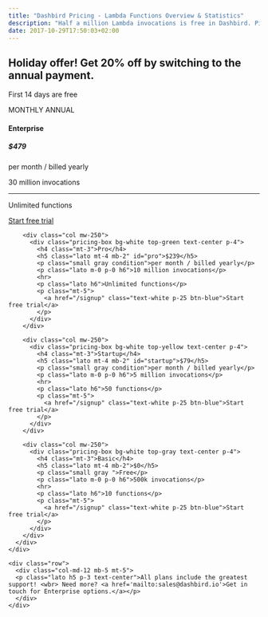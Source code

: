 ```yaml
---
title: "Dashbird Pricing - Lambda Functions Overview & Statistics"
description: "Half a million Lambda invocations is free in Dashbird. Pick the best powerful metrics and analytics package for your needs."
date: 2017-10-29T17:50:03+02:00
---
```


<section class="container-fluid dark-bg">
  <div class="row">
    <div class="col text-center mt-5 mb-5">
      <h2 class='text-success'>Holiday offer! Get 20% off by switching to the annual payment.</h2>
      <p class="h4 mt-4 mb-5 lato">First 14 days are free</p>
      <div class="toggle lato text-white d-inline">
        <span class="d-inline-block"><i class="fa fa-check text-green mr-2"></i>MONTHLY</span>
        <span class="active d-inline-block">ANNUAL<i class="fa fa-check text-green ml-2"></i></span>
      </div>
    </div>
  </div>

  <div class="row justify-content-md-center align-items-center mt-3">
    <div class="col-sm-11">
      <div class="row">
        <div class="col mw-250">
          <div class="pricing-box bg-white top-black text-center p-4">
              <h4 class="mt-3">Enterprise</h4>
              <h5 class="lato mt-4 mb-2" id="enterprise">$479</h5>
              <p class="small gray condition">per month / billed yearly</p>
              <p class="lato m-0 p-0 h6">30 million invocations</p>
              <hr>
              <p class="lato h6">Unlimited functions</p>
              <p class="mt-5">
                <a href="/signup" class="text-white p-25 btn-blue">Start free trial</a>
              </p>
          </div>
        </div>

        <div class="col mw-250">
          <div class="pricing-box bg-white top-green text-center p-4">
            <h4 class="mt-3">Pro</h4>
            <h5 class="lato mt-4 mb-2" id="pro">$239</h5>
            <p class="small gray condition">per month / billed yearly</p>
            <p class="lato m-0 p-0 h6">10 million invocations</p>
            <hr>
            <p class="lato h6">Unlimited functions</p>
            <p class="mt-5">
              <a href="/signup" class="text-white p-25 btn-blue">Start free trial</a>
            </p>
          </div>
        </div>

        <div class="col mw-250">
          <div class="pricing-box bg-white top-yellow text-center p-4">
            <h4 class="mt-3">Startup</h4>
            <h5 class="lato mt-4 mb-2" id="startup">$79</h5>
            <p class="small gray condition">per month / billed yearly</p>
            <p class="lato m-0 p-0 h6">5 million invocations</p>
            <hr>
            <p class="lato h6">50 functions</p>
            <p class="mt-5">
              <a href="/signup" class="text-white p-25 btn-blue">Start free trial</a>
            </p>
          </div>
        </div>

        <div class="col mw-250">
          <div class="pricing-box bg-white top-gray text-center p-4">
            <h4 class="mt-3">Basic</h4>
            <h5 class="lato mt-4 mb-2">$0</h5>
            <p class="small gray ">Free</p>
            <p class="lato m-0 p-0 h6">500k invocations</p>
            <hr>
            <p class="lato h6">10 functions</p>
            <p class="mt-5">
              <a href="/signup" class="text-white p-25 btn-blue">Start free trial</a>
            </p>
          </div>
        </div>
      </div>
    </div>

    <div class="row">
      <div class="col-md-12 mb-5 mt-5">
      <p class="lato h5 p-3 text-center">All plans include the greatest support! <wbr> Need more? <a href='mailto:sales@dashbird.io'>Get in touch for Enterprise options.</a></p>
      </div>
    </div>
  </div>

</section>
